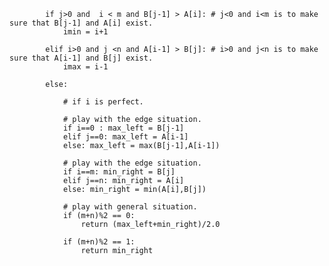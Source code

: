 
            if j>0 and  i < m and B[j-1] > A[i]: # j<0 and i<m is to make sure that B[j-1] and A[i] exist.
                imin = i+1

            elif i>0 and j <n and A[i-1] > B[j]: # i>0 and j<n is to make sure that A[i-1] and B[j] exist.
                imax = i-1

            else:
                
                # if i is perfect.
				
                # play with the edge situation.
                if i==0 : max_left = B[j-1]
                elif j==0: max_left = A[i-1]
                else: max_left = max(B[j-1],A[i-1])

                # play with the edge situation.
                if i==m: min_right = B[j]
                elif j==n: min_right = A[i]
                else: min_right = min(A[i],B[j])
				
                # play with general situation.
                if (m+n)%2 == 0:
                    return (max_left+min_right)/2.0

                if (m+n)%2 == 1:
                    return min_right
```
